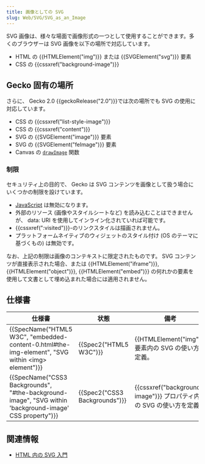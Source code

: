 ```yaml
---
title: 画像としての SVG
slug: Web/SVG/SVG_as_an_Image
---
```


SVG 画像は、様々な場面で画像形式の一つとして使用することができます。多くのブラウザーは SVG 画像を以下の場所で対応しています。

- HTML の {{HTMLElement("img")}} または {{SVGElement("svg")}} 要素
- CSS の {{cssxref("background-image")}}

## Gecko 固有の場所

さらに、 Gecko 2.0 {{geckoRelease("2.0")}}では次の場所でも SVG の使用に対応しています。

- CSS の {{cssxref("list-style-image")}}
- CSS の {{cssxref("content")}}
- SVG の {{SVGElement("image")}} 要素
- SVG の {{SVGElement("feImage")}} 要素
- Canvas の [`drawImage`](/ja/docs/HTML/Canvas/Tutorial/Using_images#drawImage) 関数

### 制限

セキュリティ上の目的で、 Gecko は SVG コンテンツを画像として扱う場合にいくつかの制限を設けています。

- [JavaScript](/ja/docs/JavaScript) は無効になります。
- 外部のリソース (画像やスタイルシートなど) を読み込むことはできませんが、 data: URI を使用してインライン化されていれば可能です。
- {{cssxref(":visited")}}-のリンクスタイルは描画されません。
- プラットフォームネイティブのウィジェットのスタイル付け (OS のテーマに基づくもの) は無効です。

なお、上記の制限は画像のコンテキストに限定されたものです。 SVG コンテンツが直接表示された場合、または {{HTMLElement("iframe")}}, {{HTMLElement("object")}}, {{HTMLElement("embed")}} の何れかの要素を使用して文書として埋め込まれた場合には適用されません。

## 仕様書

| 仕様書                                                                                                                                   | 状態                                     | 備考                                                                         |
| ---------------------------------------------------------------------------------------------------------------------------------------- | ---------------------------------------- | ---------------------------------------------------------------------------- |
| {{SpecName("HTML5 W3C", "embedded-content-0.html#the-img-element", "SVG within &lt;img&gt; element")}} | {{Spec2("HTML5 W3C")}}             | {{HTMLElement("img")}} 要素内の SVG の使い方を定義。                   |
| {{SpecName("CSS3 Backgrounds", "#the-background-image", "SVG within 'background-image' CSS property")}} | {{Spec2("CSS3 Backgrounds")}} | {{cssxref("background-image")}} プロパティ内の SVG の使い方を定義。 |

## 関連情報

- [HTML 内の SVG 入門](/ja/docs/SVG_In_HTML_Introduction)
